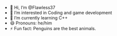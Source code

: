 - 👋 Hi, I’m @Flawless37
- 👀 I’m interested in Coding and game development
- 🌱 I’m currently learning C++
- 😄 Pronouns: he/him
- ⚡ Fun fact: Penguins are the best animals.

<!---
Flawless37/Flawless37 is a ✨ special ✨ repository because its `README.md` (this file) appears on your GitHub profile.
You can click the Preview link to take a look at your changes.
--->
